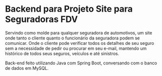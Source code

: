 # Backend para Projeto Site para Seguradoras FDV

Servindo como molde para qualquer seguradora de automotivos, um site onde tanto o cliente quanto o funcionário da seguradora podem se comunicar.
Onde o cliente pode verificar todos os detalhes de seu seguro sem a necessidade de pedir ou procurar em seu e-mail, mantendo um histórico de todos seus seguros, veículos e até sinistros.

Back-end feito utilizando Java com Spring Boot, conversando com o banco de dados em MySQL.